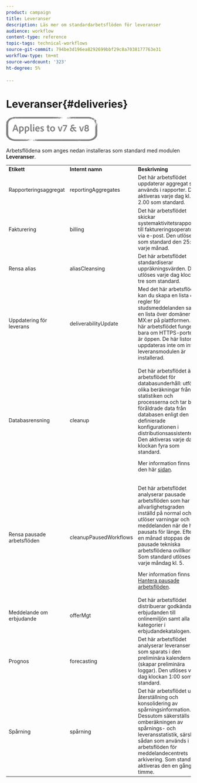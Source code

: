 ```yaml
---
product: campaign
title: Leveranser
description: Läs mer om standardarbetsflöden för leveranser
audience: workflow
content-type: reference
topic-tags: technical-workflows
source-git-commit: 794be3d196ea8292699bbf29c8a7038177763e31
workflow-type: tm+mt
source-wordcount: '323'
ht-degree: 5%

---
```



# Leveranser{#deliveries}

![](../../assets/common.svg)

Arbetsflödena som anges nedan installeras som standard med modulen **Leveranser**.

<table> 
 <tbody> 
  <tr> 
   <td> <strong>Etikett</strong><br /> </td> 
   <td> <strong>Internt namn</strong><br /> </td> 
   <td> <strong>Beskrivning</strong><br /> </td> 
  </tr> 
  <tr> 
   <td> <span class="uicontrol">Rapporteringsaggregat</span> <br /> </td> 
   <td> <span class="uicontrol">reportingAggregates</span> <br /> </td> 
   <td> Det här arbetsflödet uppdaterar aggregat som används i rapporter. Den aktiveras varje dag kl. 2.00 som standard.<br /> </td> 
  </tr> 
  <tr> 
   <td> <span class="uicontrol">Fakturering</span> <br /> </td> 
   <td> <span class="uicontrol">billing</span> <br /> </td> 
   <td> Det här arbetsflödet skickar systemaktivitetsrapporten till faktureringsoperatorn via e-post. Den utlöses som standard den 25:e varje månad.<br /> </td> 
  </tr> 
  <tr> 
   <td> <span class="uicontrol">Rensa alias</span> <br /> </td> 
   <td> <span class="uicontrol">aliasCleansing</span> <br /> </td> 
   <td> Det här arbetsflödet standardiserar uppräkningsvärden. Den utlöses varje dag klockan tre som standard.<br /> </td> 
  </tr> 
  <tr> 
   <td> <span class="uicontrol">Uppdatering för leverans</span> <br /> </td> 
   <td> <span class="uicontrol">deliverabilityUpdate</span> <br /> </td> 
   <td> Med det här arbetsflödet kan du skapa en lista över regler för studsmeddelanden samt en lista över domäner och MX:er på plattformen. Det här arbetsflödet fungerar bara om HTTPS-porten är öppen. De här listorna uppdateras inte om inte leveransmodulen är installerad.<br /> </td> 
  </tr> 
  <tr> 
   <td> <span class="uicontrol">Databasrensning</span> <br /> </td> 
   <td> <span class="uicontrol">cleanup</span> <br /> </td> 
   <td> <p>Det här arbetsflödet är arbetsflödet för databasunderhåll: utför olika beräkningar från statistiken och processerna och tar bort föråldrade data från databasen enligt den definierade konfigurationen i distributionsassistenten. Den aktiveras varje dag klockan fyra som standard.</p> <p>Mer information finns på den här <a href="../../production/using/database-cleanup-workflow.md">sidan</a>.</p> </td> 
  </tr> 
  <tr> 
   <td> <span class="uicontrol">Rensa pausade arbetsflöden</span> <br /> </td> 
   <td> <span class="uicontrol">cleanupPausedWorkflows</span> <br /> </td> 
   <td> <p>Det här arbetsflödet analyserar pausade arbetsflöden som har allvarlighetsgraden inställd på normal och utlöser varningar och meddelanden när de har pausats för länge. Efter en månad stoppas de pausade tekniska arbetsflödena ovillkorligt. Som standard utlöses den varje måndag kl. 5.</p> <p>Mer information finns i <a href="monitoring-workflow-execution.md#handling-of-paused-workflows" target="_blank">Hantera pausade arbetsflöden</a>.</p></td> 
  </tr> 
  <tr> 
   <td> <span class="uicontrol">Meddelande om erbjudande</span> <br /> </td> 
   <td> <span class="uicontrol">offerMgt</span> <br /> </td> 
   <td> Det här arbetsflödet distribuerar godkända erbjudanden till onlinemiljön samt alla kategorier i erbjudandekatalogen.<br /> </td> 
  </tr> 
  <tr> 
   <td> <span class="uicontrol">Prognos</span> <br /> </td> 
   <td> <span class="uicontrol">forecasting</span><br /> </td> 
   <td> Det här arbetsflödet analyserar leveranser som sparats i den preliminära kalendern (skapar preliminära loggar). Den utlöses varje dag klockan 1:00 som standard.<br /> </td> 
  </tr> 
  <tr> 
   <td> <span class="uicontrol">Spårning</span> <br /> </td> 
   <td> <span class="uicontrol">spårning</span> <br /> </td> 
   <td> Det här arbetsflödet utför återställning och konsolidering av spårningsinformation. Dessutom säkerställs omberäkningen av spårnings- och leveransstatistik, särskilt sådan som används i arbetsflöden för meddelandecentrets arkivering. Som standard aktiveras den en gång per timme. <br /> </td> 
  </tr> 
 </tbody> 
</table>

